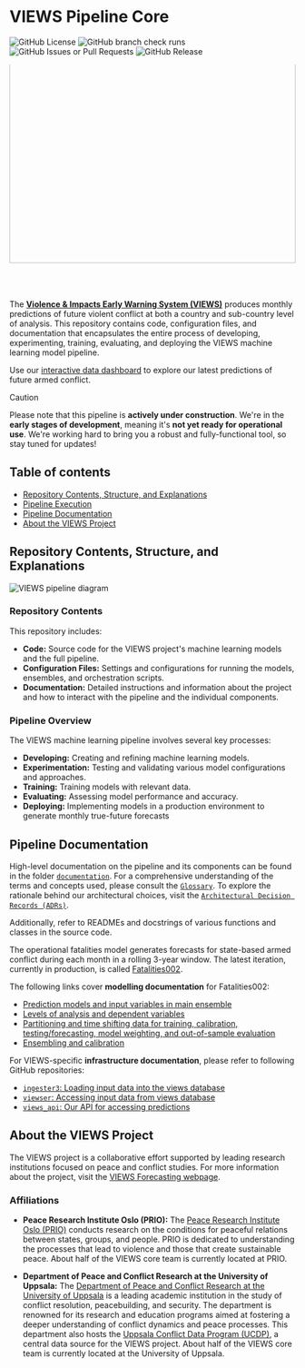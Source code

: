 # VIEWS Pipeline Core

![GitHub License](https://img.shields.io/github/license/views-platform/views-pipeline-core)
![GitHub branch check runs](https://img.shields.io/github/check-runs/views-platform/views-pipeline-core/main)
![GitHub Issues or Pull Requests](https://img.shields.io/github/issues/views-platform/views-pipeline-core)
![GitHub Release](https://img.shields.io/github/v/release/views-platform/views-pipeline-core)

<div style="width: 100%; max-width: 1500px; height: 400px; overflow: hidden; position: relative;">
  <img src="https://pbs.twimg.com/profile_banners/1237000633896652800/1717069203/1500x500" alt="VIEWS Twitter Header" style="position: absolute; top: -50px; width: 100%; height: auto;">
</div>

The [**Violence & Impacts Early Warning System (VIEWS)**](https://viewsforecasting.org/) produces monthly predictions of future violent conflict at both a country and sub-country level of analysis. This repository contains code, configuration files, and documentation that encapsulates the entire process of developing, experimenting, training, evaluating, and deploying the VIEWS machine learning model pipeline.

Use our [interactive data dashboard](https://data.viewsforecasting.org/) to explore our latest predictions of future armed conflict.

> [!CAUTION]
> Please note that this pipeline is **actively under construction**. We're in the **early stages of development**, meaning it's **not yet ready for operational use**. We're working hard to bring you a robust and fully-functional tool, so stay tuned for updates!

## Table of contents

<!-- toc -->
- [Repository Contents, Structure, and Explanations](#repository-contents-structure-and-explanations)
- [Pipeline Execution](#pipeline-execution)
- [Pipeline Documentation](#pipeline-documentation)
- [About the VIEWS Project](#about-the-views-project)


<!-- tocstop -->


## Repository Contents, Structure, and Explanations
![VIEWS pipeline diagram](https://raw.githubusercontent.com/views-platform/views-pipeline-core/main/documentation/pipeline_diagram001.png)

### Repository Contents

This repository includes:

- **Code:** Source code for the VIEWS project's machine learning models and the full pipeline.
- **Configuration Files:** Settings and configurations for running the models, ensembles, and orchestration scripts.
- **Documentation:** Detailed instructions and information about the project and how to interact with the pipeline and the individual components.

### Pipeline Overview

The VIEWS machine learning pipeline involves several key processes:

- **Developing:** Creating and refining machine learning models.
- **Experimentation:** Testing and validating various model configurations and approaches.
- **Training:** Training models with relevant data.
- **Evaluating:** Assessing model performance and accuracy.
- **Deploying:** Implementing models in a production environment to generate monthly true-future forecasts 

## Pipeline Documentation
High-level documentation on the pipeline and its components can be found in the folder [`documentation`](https://github.com/views-platform/views-pipeline-core/tree/main/documentation). For a comprehensive understanding of the terms and concepts used, please consult the [`Glossary`](https://github.com/views-platform/views-pipeline-core/blob/main/documentation/glossary.md). To explore the rationale behind our architectural choices, visit the [`Architectural Decision Records (ADRs)`](https://github.com/views-platform/views-pipeline-core/tree/main/documentation/ADRs).

Additionally, refer to READMEs and docstrings of various functions and classes in the source code.

The operational fatalities model generates forecasts for state-based armed conflict during each month in a rolling 3-year window. 
The latest iteration, currently in production, is called [Fatalities002](https://viewsforecasting.org/early-warning-system/models/fatalities002/).

The following links cover **modelling documentation** for Fatalities002:
- [Prediction models and input variables in main ensemble](https://viewsforecasting.org/views_documentation_models_fatalities002/)
- [Levels of analysis and dependent variables](https://viewsforecasting.org/wp-content/uploads/VIEWS_documentation_LevelsandOutcomes.pdf)
- [Partitioning and time shifting data for training, calibration, testing/forecasting, model weighting, and out-of-sample evaluation](https://viewsforecasting.org/wp-content/uploads/VIEWS_Documentation_Partitioningandtimeshifting_Fatalities002.pdf)
- [Ensembling and calibration](https://viewsforecasting.org/wp-content/uploads/VIEWS_documentation_Ensembling_Fatalities002.pdf)

For VIEWS-specific **infrastructure documentation**, please refer to following GitHub repositories:
- [`ingester3`: Loading input data into the views database](https://github.com/UppsalaConflictDataProgram/ingester3)
- [`viewser`: Accessing input data from views database](https://github.com/prio-data/viewser)
- [`views_api`: Our API for accessing predictions](https://github.com/prio-data/views_api)

## About the VIEWS Project

The VIEWS project is a collaborative effort supported by leading research institutions focused on peace and conflict studies. For more information about the project, visit the [VIEWS Forecasting webpage](https://viewsforecasting.org/).

### Affiliations

- **Peace Research Institute Oslo (PRIO):**
  The [Peace Research Institute Oslo (PRIO)](https://www.prio.org/) conducts research on the conditions for peaceful relations between states, groups, and people. PRIO is dedicated to understanding the processes that lead to violence and those that create sustainable peace. About half of the VIEWS core team is currently located at PRIO.

- **Department of Peace and Conflict Research at the University of Uppsala:**
  The [Department of Peace and Conflict Research at the University of Uppsala](https://www.uu.se/en/department/peace-and-conflict-research) is a leading academic institution in the study of conflict resolution, peacebuilding, and security. The department is renowned for its research and education programs aimed at fostering a deeper understanding of conflict dynamics and peace processes. This department also hosts the [Uppsala Conflict Data Program (UCDP)](https://ucdp.uu.se/), a central data source for the VIEWS project. About half of the VIEWS core team is currently located at the University of Uppsala.

